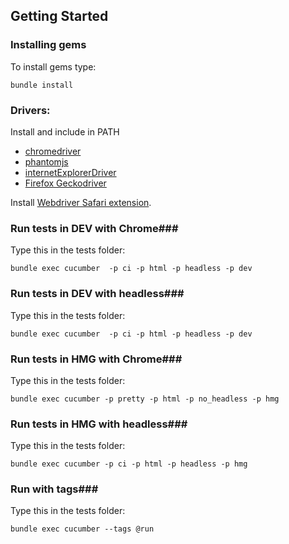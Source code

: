 ## Getting Started ##



### Installing gems ###
To install gems type:
```shell
bundle install
```

### Drivers: ###
Install and include in PATH
- [chromedriver](https://sites.google.com/a/chromium.org/chromedriver/)
- [phantomjs](http://phantomjs.org/)
- [internetExplorerDriver](http://www.seleniumhq.org/download/)
- [Firefox Geckodriver](https://developer.mozilla.org/en-US/docs/Mozilla/QA/Marionette/WebDriver)

Install [Webdriver Safari extension](http://selenium-release.storage.googleapis.com/2.48/SafariDriver.safariextz).


### Run tests in DEV with Chrome###
Type this in the tests folder:
```shell
bundle exec cucumber  -p ci -p html -p headless -p dev
```

### Run tests in DEV with headless###
Type this in the tests folder:
```shell
bundle exec cucumber  -p ci -p html -p headless -p dev
```

### Run tests in HMG with Chrome###
Type this in the tests folder:
```shell
bundle exec cucumber -p pretty -p html -p no_headless -p hmg
```

### Run tests in HMG with headless###
Type this in the tests folder:
```shell
bundle exec cucumber -p ci -p html -p headless -p hmg
```

### Run with tags###
Type this in the tests folder:
```shell
bundle exec cucumber --tags @run
```
